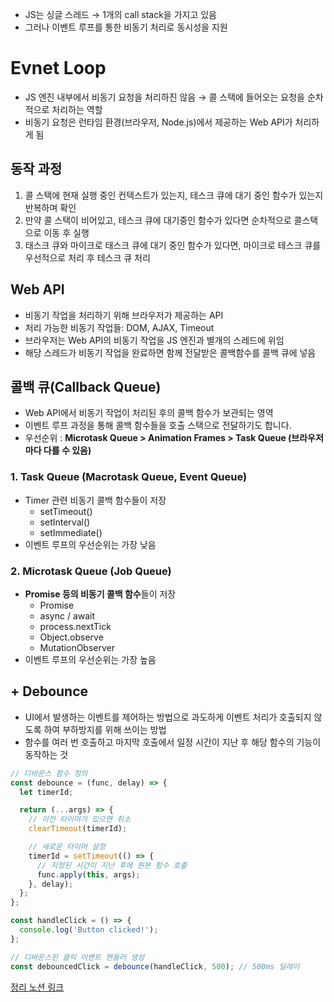 - JS는 싱글 스레드 → 1개의 call stack을 가지고 있음
- 그러나 이벤트 루프를 통한 비동기 처리로 동시성을 지원

# Evnet Loop

- JS 엔진 내부에서 비동기 요청을 처리하진 않음 → 콜 스택에 들어오는 요청을 순차적으로 처리하는 역할
- 비동기 요청은 런타임 환경(브라우저, Node.js)에서 제공하는 Web API가 처리하게 됨

## 동작 과정

1. 콜 스택에 현재 실행 중인 컨텍스트가 있는지, 테스크 큐에 대기 중인 함수가 있는지 반복하며 확인
2. 만약 콜 스택이 비어있고, 테스크 큐에 대기중인 함수가 있다면 순차적으로 콜스택으로 이동 후 실행
3. 태스크 큐와 마이크로 태스크 큐에 대기 중인 함수가 있다면, 마이크로 테스크 큐를 우선적으로 처리 후 테스크 큐 처리

## Web API

- 비동기 작업을 처리하기 위해 브라우저가 제공하는 API
- 처리 가능한 비동기 작업들: DOM, AJAX, Timeout
- 브라우저는 Web API의 비동기 작업을 JS 엔진과 별개의 스레드에 위임
- 해당 스레드가 비동기 작업을 완료하면 함께 전달받은 콜백함수를 콜백 큐에 넣음

## 콜백 큐(Callback Queue)

- Web API에서 비동기 작업이 처리된 후의 콜백 함수가 보관되는 영역
- 이벤트 루프 과정을 통해 콜백 함수들을 호출 스택으로 전달하기도 합니다.
- 우선순위 : **Microtask Queue > Animation Frames > Task Queue (브라우저마다 다를 수 있음)**

### **1. Task Queue (Macrotask Queue, Event Queue)**

- Timer 관련 비동기 콜백 함수들이 저장
  - setTimeout()
  - setInterval()
  - setImmediate()
- 이벤트 루프의 우선순위는 가장 낮음

### 2. **Microtask Queue (Job Queue)**

- **Promise 등의 비동기 콜백 함수**들이 저장
  - Promise
  - async / await
  - process.nextTick
  - Object.observe
  - MutationObserver
- 이벤트 루프의 우선순위는 가장 높음

## + Debounce

- UI에서 발생하는 이벤트를 제어하는 방법으로 과도하게 이벤트 처리가 호출되지 않도록 하여 부하방지를 위해 쓰이는 방법
- 함수를 여러 번 호출하고 마지막 호출에서 일정 시간이 지난 후 해당 함수의 기능이 동작하는 것

```jsx
// 디바운스 함수 정의
const debounce = (func, delay) => {
  let timerId;

  return (...args) => {
    // 이전 타이머가 있으면 취소
    clearTimeout(timerId);

    // 새로운 타이머 설정
    timerId = setTimeout(() => {
      // 지정된 시간이 지난 후에 원본 함수 호출
      func.apply(this, args);
    }, delay);
  };
};

const handleClick = () => {
  console.log('Button clicked!');
};

// 디바운스된 클릭 이벤트 핸들러 생성
const debouncedClick = debounce(handleClick, 500); // 500ms 딜레이
```

[정리 노션 링크](https://www.notion.so/6-79b0ec85fe7d4248855394a6df415593?pvs=21)
